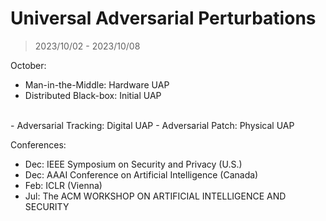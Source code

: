 # Universal Adversarial Perturbations

> 2023/10/02 - 2023/10/08

October:

- Man-in-the-Middle: Hardware UAP  
- Distributed Black-box: Initial UAP  
<br />
- Adversarial Tracking: Digital UAP  
- Adversarial Patch: Physical UAP  

Conferences:

- Dec: IEEE Symposium on Security and Privacy (U.S.)  
- Dec: AAAI Conference on Artificial Intelligence (Canada)  
- Feb: ICLR (Vienna)  
- Jul: The ACM WORKSHOP ON ARTIFICIAL INTELLIGENCE AND SECURITY  
